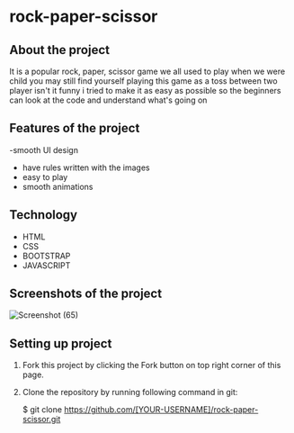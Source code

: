 # rock-paper-scissor


## About the project

It is a popular rock, paper, scissor game we all used to play when we were child you may still find yourself playing this game as a toss between two player isn't it funny i tried to make it as easy as possible so the beginners can look at the code and understand what's going on 

## Features of the project

-smooth UI design
- have rules written with the images
- easy to play
- smooth animations

## Technology

- HTML
- CSS
- BOOTSTRAP
- JAVASCRIPT

## Screenshots of the project
![Screenshot (65)](https://user-images.githubusercontent.com/77103955/130195220-21cecaff-60fb-48d5-8873-8c4821e7f771.png)

## Setting up project

1. Fork this project by clicking the Fork button on top right corner of this page.

2. Clone the repository by running following command in git:

      $ git clone https://github.com/[YOUR-USERNAME]/rock-paper-scissor.git

